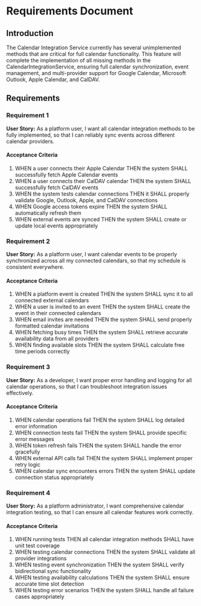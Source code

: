 # Requirements Document

## Introduction

The Calendar Integration Service currently has several unimplemented methods that are critical for full calendar functionality. This feature will complete the implementation of all missing methods in the CalendarIntegrationService, ensuring full calendar synchronization, event management, and multi-provider support for Google Calendar, Microsoft Outlook, Apple Calendar, and CalDAV.

## Requirements

### Requirement 1

**User Story:** As a platform user, I want all calendar integration methods to be fully implemented, so that I can reliably sync events across different calendar providers.

#### Acceptance Criteria

1. WHEN a user connects their Apple Calendar THEN the system SHALL successfully fetch Apple Calendar events
2. WHEN a user connects their CalDAV calendar THEN the system SHALL successfully fetch CalDAV events
3. WHEN the system tests calendar connections THEN it SHALL properly validate Google, Outlook, Apple, and CalDAV connections
4. WHEN Google access tokens expire THEN the system SHALL automatically refresh them
5. WHEN external events are synced THEN the system SHALL create or update local events appropriately

### Requirement 2

**User Story:** As a platform user, I want calendar events to be properly synchronized across all my connected calendars, so that my schedule is consistent everywhere.

#### Acceptance Criteria

1. WHEN a platform event is created THEN the system SHALL sync it to all connected external calendars
2. WHEN a user is invited to an event THEN the system SHALL create the event in their connected calendars
3. WHEN email invites are needed THEN the system SHALL send properly formatted calendar invitations
4. WHEN fetching busy times THEN the system SHALL retrieve accurate availability data from all providers
5. WHEN finding available slots THEN the system SHALL calculate free time periods correctly

### Requirement 3

**User Story:** As a developer, I want proper error handling and logging for all calendar operations, so that I can troubleshoot integration issues effectively.

#### Acceptance Criteria

1. WHEN calendar operations fail THEN the system SHALL log detailed error information
2. WHEN connection tests fail THEN the system SHALL provide specific error messages
3. WHEN token refresh fails THEN the system SHALL handle the error gracefully
4. WHEN external API calls fail THEN the system SHALL implement proper retry logic
5. WHEN calendar sync encounters errors THEN the system SHALL update connection status appropriately

### Requirement 4

**User Story:** As a platform administrator, I want comprehensive calendar integration testing, so that I can ensure all calendar features work correctly.

#### Acceptance Criteria

1. WHEN running tests THEN all calendar integration methods SHALL have unit test coverage
2. WHEN testing calendar connections THEN the system SHALL validate all provider integrations
3. WHEN testing event synchronization THEN the system SHALL verify bidirectional sync functionality
4. WHEN testing availability calculations THEN the system SHALL ensure accurate time slot detection
5. WHEN testing error scenarios THEN the system SHALL handle all failure cases appropriately